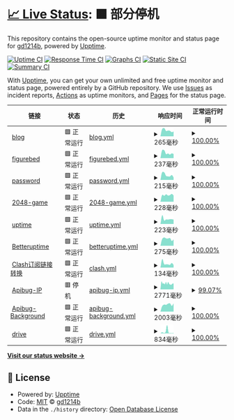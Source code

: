 # [📈 Live Status](https://status.gd1214b.tk): <!--live status--> **🟧 部分停机**

This repository contains the open-source uptime monitor and status page for [gd1214b](https://blog.gd1214b.icu/), powered by [Upptime](https://github.com/upptime/upptime).

[![Uptime CI](https://github.com/gd1214b/gd1214b-uptime/workflows/Uptime%20CI/badge.svg)](https://github.com/gd1214b/gd1214b-uptime/actions?query=workflow%3A%22Uptime+CI%22)
[![Response Time CI](https://github.com/gd1214b/gd1214b-uptime/workflows/Response%20Time%20CI/badge.svg)](https://github.com/gd1214b/gd1214b-uptime/actions?query=workflow%3A%22Response+Time+CI%22)
[![Graphs CI](https://github.com/gd1214b/gd1214b-uptime/workflows/Graphs%20CI/badge.svg)](https://github.com/gd1214b/gd1214b-uptime/actions?query=workflow%3A%22Graphs+CI%22)
[![Static Site CI](https://github.com/gd1214b/gd1214b-uptime/workflows/Static%20Site%20CI/badge.svg)](https://github.com/gd1214b/gd1214b-uptime/actions?query=workflow%3A%22Static+Site+CI%22)
[![Summary CI](https://github.com/gd1214b/gd1214b-uptime/workflows/Summary%20CI/badge.svg)](https://github.com/gd1214b/gd1214b-uptime/actions?query=workflow%3A%22Summary+CI%22)

With [Upptime](https://upptime.js.org), you can get your own unlimited and free uptime monitor and status page, powered entirely by a GitHub repository. We use [Issues](https://github.com/gd1214b/gd1214b-uptime/issues) as incident reports, [Actions](https://github.com/gd1214b/gd1214b-uptime/actions) as uptime monitors, and [Pages](https://status.gd1214b.tk) for the status page.

<!--start: status pages-->
<!-- This summary is generated by Upptime (https://github.com/upptime/upptime) -->
<!-- Do not edit this manually, your changes will be overwritten -->
<!-- prettier-ignore -->
| 链接 | 状态 | 历史 | 响应时间 | 正常运行时间 |
| --- | ------ | ------- | ------------- | ------ |
| <img alt="" src="https://favicons.githubusercontent.com/blog.gd1214b.icu" height="13"> [blog](https://blog.gd1214b.icu) | 🟩 正常运行 | [blog.yml](https://github.com/gd1214b/uptime/commits/HEAD/history/blog.yml) | <details><summary><img alt="响应时间图像" src="./graphs/blog/response-time-week.png" height="20"> 265毫秒</summary><br><a href="https://status.gd1214b.tk/history/blog"><img alt="响应时间 194" src="https://img.shields.io/endpoint?url=https%3A%2F%2Fraw.githubusercontent.com%2Fgd1214b%2Fuptime%2FHEAD%2Fapi%2Fblog%2Fresponse-time.json"></a><br><a href="https://status.gd1214b.tk/history/blog"><img alt="24 小时响应时间 216" src="https://img.shields.io/endpoint?url=https%3A%2F%2Fraw.githubusercontent.com%2Fgd1214b%2Fuptime%2FHEAD%2Fapi%2Fblog%2Fresponse-time-day.json"></a><br><a href="https://status.gd1214b.tk/history/blog"><img alt="7 天正常运行时间 265" src="https://img.shields.io/endpoint?url=https%3A%2F%2Fraw.githubusercontent.com%2Fgd1214b%2Fuptime%2FHEAD%2Fapi%2Fblog%2Fresponse-time-week.json"></a><br><a href="https://status.gd1214b.tk/history/blog"><img alt="30天的正常运行时间 235" src="https://img.shields.io/endpoint?url=https%3A%2F%2Fraw.githubusercontent.com%2Fgd1214b%2Fuptime%2FHEAD%2Fapi%2Fblog%2Fresponse-time-month.json"></a><br><a href="https://status.gd1214b.tk/history/blog"><img alt="1年的正常运行时间 194" src="https://img.shields.io/endpoint?url=https%3A%2F%2Fraw.githubusercontent.com%2Fgd1214b%2Fuptime%2FHEAD%2Fapi%2Fblog%2Fresponse-time-year.json"></a></details> | <details><summary><a href="https://status.gd1214b.tk/history/blog">100.00%</a></summary><a href="https://status.gd1214b.tk/history/blog"><img alt="正常运行时间 79.79%" src="https://img.shields.io/endpoint?url=https%3A%2F%2Fraw.githubusercontent.com%2Fgd1214b%2Fuptime%2FHEAD%2Fapi%2Fblog%2Fuptime.json"></a><br><a href="https://status.gd1214b.tk/history/blog"><img alt="24 小时正常运行时间 100.00%" src="https://img.shields.io/endpoint?url=https%3A%2F%2Fraw.githubusercontent.com%2Fgd1214b%2Fuptime%2FHEAD%2Fapi%2Fblog%2Fuptime-day.json"></a><br><a href="https://status.gd1214b.tk/history/blog"><img alt="7 天正常运行时间 100.00%" src="https://img.shields.io/endpoint?url=https%3A%2F%2Fraw.githubusercontent.com%2Fgd1214b%2Fuptime%2FHEAD%2Fapi%2Fblog%2Fuptime-week.json"></a><br><a href="https://status.gd1214b.tk/history/blog"><img alt="30天的正常运行时间 100.00%" src="https://img.shields.io/endpoint?url=https%3A%2F%2Fraw.githubusercontent.com%2Fgd1214b%2Fuptime%2FHEAD%2Fapi%2Fblog%2Fuptime-month.json"></a><br><a href="https://status.gd1214b.tk/history/blog"><img alt="1年的正常运行时间 79.79%" src="https://img.shields.io/endpoint?url=https%3A%2F%2Fraw.githubusercontent.com%2Fgd1214b%2Fuptime%2FHEAD%2Fapi%2Fblog%2Fuptime-year.json"></a></details>
| <img alt="" src="https://favicons.githubusercontent.com/figurebed.gd1214b.tk" height="13"> [figurebed](https://figurebed.gd1214b.tk) | 🟩 正常运行 | [figurebed.yml](https://github.com/gd1214b/uptime/commits/HEAD/history/figurebed.yml) | <details><summary><img alt="响应时间图像" src="./graphs/figurebed/response-time-week.png" height="20"> 237毫秒</summary><br><a href="https://status.gd1214b.tk/history/figurebed"><img alt="响应时间 681" src="https://img.shields.io/endpoint?url=https%3A%2F%2Fraw.githubusercontent.com%2Fgd1214b%2Fuptime%2FHEAD%2Fapi%2Ffigurebed%2Fresponse-time.json"></a><br><a href="https://status.gd1214b.tk/history/figurebed"><img alt="24 小时响应时间 184" src="https://img.shields.io/endpoint?url=https%3A%2F%2Fraw.githubusercontent.com%2Fgd1214b%2Fuptime%2FHEAD%2Fapi%2Ffigurebed%2Fresponse-time-day.json"></a><br><a href="https://status.gd1214b.tk/history/figurebed"><img alt="7 天正常运行时间 237" src="https://img.shields.io/endpoint?url=https%3A%2F%2Fraw.githubusercontent.com%2Fgd1214b%2Fuptime%2FHEAD%2Fapi%2Ffigurebed%2Fresponse-time-week.json"></a><br><a href="https://status.gd1214b.tk/history/figurebed"><img alt="30天的正常运行时间 319" src="https://img.shields.io/endpoint?url=https%3A%2F%2Fraw.githubusercontent.com%2Fgd1214b%2Fuptime%2FHEAD%2Fapi%2Ffigurebed%2Fresponse-time-month.json"></a><br><a href="https://status.gd1214b.tk/history/figurebed"><img alt="1年的正常运行时间 681" src="https://img.shields.io/endpoint?url=https%3A%2F%2Fraw.githubusercontent.com%2Fgd1214b%2Fuptime%2FHEAD%2Fapi%2Ffigurebed%2Fresponse-time-year.json"></a></details> | <details><summary><a href="https://status.gd1214b.tk/history/figurebed">100.00%</a></summary><a href="https://status.gd1214b.tk/history/figurebed"><img alt="正常运行时间 98.11%" src="https://img.shields.io/endpoint?url=https%3A%2F%2Fraw.githubusercontent.com%2Fgd1214b%2Fuptime%2FHEAD%2Fapi%2Ffigurebed%2Fuptime.json"></a><br><a href="https://status.gd1214b.tk/history/figurebed"><img alt="24 小时正常运行时间 100.00%" src="https://img.shields.io/endpoint?url=https%3A%2F%2Fraw.githubusercontent.com%2Fgd1214b%2Fuptime%2FHEAD%2Fapi%2Ffigurebed%2Fuptime-day.json"></a><br><a href="https://status.gd1214b.tk/history/figurebed"><img alt="7 天正常运行时间 100.00%" src="https://img.shields.io/endpoint?url=https%3A%2F%2Fraw.githubusercontent.com%2Fgd1214b%2Fuptime%2FHEAD%2Fapi%2Ffigurebed%2Fuptime-week.json"></a><br><a href="https://status.gd1214b.tk/history/figurebed"><img alt="30天的正常运行时间 100.00%" src="https://img.shields.io/endpoint?url=https%3A%2F%2Fraw.githubusercontent.com%2Fgd1214b%2Fuptime%2FHEAD%2Fapi%2Ffigurebed%2Fuptime-month.json"></a><br><a href="https://status.gd1214b.tk/history/figurebed"><img alt="1年的正常运行时间 98.11%" src="https://img.shields.io/endpoint?url=https%3A%2F%2Fraw.githubusercontent.com%2Fgd1214b%2Fuptime%2FHEAD%2Fapi%2Ffigurebed%2Fuptime-year.json"></a></details>
| <img alt="" src="https://favicons.githubusercontent.com/password.gd1214b.tk" height="13"> [password](https://password.gd1214b.tk) | 🟩 正常运行 | [password.yml](https://github.com/gd1214b/uptime/commits/HEAD/history/password.yml) | <details><summary><img alt="响应时间图像" src="./graphs/password/response-time-week.png" height="20"> 215毫秒</summary><br><a href="https://status.gd1214b.tk/history/password"><img alt="响应时间 359" src="https://img.shields.io/endpoint?url=https%3A%2F%2Fraw.githubusercontent.com%2Fgd1214b%2Fuptime%2FHEAD%2Fapi%2Fpassword%2Fresponse-time.json"></a><br><a href="https://status.gd1214b.tk/history/password"><img alt="24 小时响应时间 105" src="https://img.shields.io/endpoint?url=https%3A%2F%2Fraw.githubusercontent.com%2Fgd1214b%2Fuptime%2FHEAD%2Fapi%2Fpassword%2Fresponse-time-day.json"></a><br><a href="https://status.gd1214b.tk/history/password"><img alt="7 天正常运行时间 215" src="https://img.shields.io/endpoint?url=https%3A%2F%2Fraw.githubusercontent.com%2Fgd1214b%2Fuptime%2FHEAD%2Fapi%2Fpassword%2Fresponse-time-week.json"></a><br><a href="https://status.gd1214b.tk/history/password"><img alt="30天的正常运行时间 205" src="https://img.shields.io/endpoint?url=https%3A%2F%2Fraw.githubusercontent.com%2Fgd1214b%2Fuptime%2FHEAD%2Fapi%2Fpassword%2Fresponse-time-month.json"></a><br><a href="https://status.gd1214b.tk/history/password"><img alt="1年的正常运行时间 359" src="https://img.shields.io/endpoint?url=https%3A%2F%2Fraw.githubusercontent.com%2Fgd1214b%2Fuptime%2FHEAD%2Fapi%2Fpassword%2Fresponse-time-year.json"></a></details> | <details><summary><a href="https://status.gd1214b.tk/history/password">100.00%</a></summary><a href="https://status.gd1214b.tk/history/password"><img alt="正常运行时间 98.12%" src="https://img.shields.io/endpoint?url=https%3A%2F%2Fraw.githubusercontent.com%2Fgd1214b%2Fuptime%2FHEAD%2Fapi%2Fpassword%2Fuptime.json"></a><br><a href="https://status.gd1214b.tk/history/password"><img alt="24 小时正常运行时间 100.00%" src="https://img.shields.io/endpoint?url=https%3A%2F%2Fraw.githubusercontent.com%2Fgd1214b%2Fuptime%2FHEAD%2Fapi%2Fpassword%2Fuptime-day.json"></a><br><a href="https://status.gd1214b.tk/history/password"><img alt="7 天正常运行时间 100.00%" src="https://img.shields.io/endpoint?url=https%3A%2F%2Fraw.githubusercontent.com%2Fgd1214b%2Fuptime%2FHEAD%2Fapi%2Fpassword%2Fuptime-week.json"></a><br><a href="https://status.gd1214b.tk/history/password"><img alt="30天的正常运行时间 100.00%" src="https://img.shields.io/endpoint?url=https%3A%2F%2Fraw.githubusercontent.com%2Fgd1214b%2Fuptime%2FHEAD%2Fapi%2Fpassword%2Fuptime-month.json"></a><br><a href="https://status.gd1214b.tk/history/password"><img alt="1年的正常运行时间 98.12%" src="https://img.shields.io/endpoint?url=https%3A%2F%2Fraw.githubusercontent.com%2Fgd1214b%2Fuptime%2FHEAD%2Fapi%2Fpassword%2Fuptime-year.json"></a></details>
| <img alt="" src="https://favicons.githubusercontent.com/2048.gd1214b.tk" height="13"> [2048-game](http://2048.gd1214b.tk) | 🟩 正常运行 | [2048-game.yml](https://github.com/gd1214b/uptime/commits/HEAD/history/2048-game.yml) | <details><summary><img alt="响应时间图像" src="./graphs/2048-game/response-time-week.png" height="20"> 228毫秒</summary><br><a href="https://status.gd1214b.tk/history/2048-game"><img alt="响应时间 339" src="https://img.shields.io/endpoint?url=https%3A%2F%2Fraw.githubusercontent.com%2Fgd1214b%2Fuptime%2FHEAD%2Fapi%2F2048-game%2Fresponse-time.json"></a><br><a href="https://status.gd1214b.tk/history/2048-game"><img alt="24 小时响应时间 212" src="https://img.shields.io/endpoint?url=https%3A%2F%2Fraw.githubusercontent.com%2Fgd1214b%2Fuptime%2FHEAD%2Fapi%2F2048-game%2Fresponse-time-day.json"></a><br><a href="https://status.gd1214b.tk/history/2048-game"><img alt="7 天正常运行时间 228" src="https://img.shields.io/endpoint?url=https%3A%2F%2Fraw.githubusercontent.com%2Fgd1214b%2Fuptime%2FHEAD%2Fapi%2F2048-game%2Fresponse-time-week.json"></a><br><a href="https://status.gd1214b.tk/history/2048-game"><img alt="30天的正常运行时间 254" src="https://img.shields.io/endpoint?url=https%3A%2F%2Fraw.githubusercontent.com%2Fgd1214b%2Fuptime%2FHEAD%2Fapi%2F2048-game%2Fresponse-time-month.json"></a><br><a href="https://status.gd1214b.tk/history/2048-game"><img alt="1年的正常运行时间 339" src="https://img.shields.io/endpoint?url=https%3A%2F%2Fraw.githubusercontent.com%2Fgd1214b%2Fuptime%2FHEAD%2Fapi%2F2048-game%2Fresponse-time-year.json"></a></details> | <details><summary><a href="https://status.gd1214b.tk/history/2048-game">100.00%</a></summary><a href="https://status.gd1214b.tk/history/2048-game"><img alt="正常运行时间 98.13%" src="https://img.shields.io/endpoint?url=https%3A%2F%2Fraw.githubusercontent.com%2Fgd1214b%2Fuptime%2FHEAD%2Fapi%2F2048-game%2Fuptime.json"></a><br><a href="https://status.gd1214b.tk/history/2048-game"><img alt="24 小时正常运行时间 100.00%" src="https://img.shields.io/endpoint?url=https%3A%2F%2Fraw.githubusercontent.com%2Fgd1214b%2Fuptime%2FHEAD%2Fapi%2F2048-game%2Fuptime-day.json"></a><br><a href="https://status.gd1214b.tk/history/2048-game"><img alt="7 天正常运行时间 100.00%" src="https://img.shields.io/endpoint?url=https%3A%2F%2Fraw.githubusercontent.com%2Fgd1214b%2Fuptime%2FHEAD%2Fapi%2F2048-game%2Fuptime-week.json"></a><br><a href="https://status.gd1214b.tk/history/2048-game"><img alt="30天的正常运行时间 100.00%" src="https://img.shields.io/endpoint?url=https%3A%2F%2Fraw.githubusercontent.com%2Fgd1214b%2Fuptime%2FHEAD%2Fapi%2F2048-game%2Fuptime-month.json"></a><br><a href="https://status.gd1214b.tk/history/2048-game"><img alt="1年的正常运行时间 98.13%" src="https://img.shields.io/endpoint?url=https%3A%2F%2Fraw.githubusercontent.com%2Fgd1214b%2Fuptime%2FHEAD%2Fapi%2F2048-game%2Fuptime-year.json"></a></details>
| <img alt="" src="https://favicons.githubusercontent.com/status.gd1214b.tk" height="13"> [uptime](https://status.gd1214b.tk) | 🟩 正常运行 | [uptime.yml](https://github.com/gd1214b/uptime/commits/HEAD/history/uptime.yml) | <details><summary><img alt="响应时间图像" src="./graphs/uptime/response-time-week.png" height="20"> 223毫秒</summary><br><a href="https://status.gd1214b.tk/history/uptime"><img alt="响应时间 385" src="https://img.shields.io/endpoint?url=https%3A%2F%2Fraw.githubusercontent.com%2Fgd1214b%2Fuptime%2FHEAD%2Fapi%2Fuptime%2Fresponse-time.json"></a><br><a href="https://status.gd1214b.tk/history/uptime"><img alt="24 小时响应时间 194" src="https://img.shields.io/endpoint?url=https%3A%2F%2Fraw.githubusercontent.com%2Fgd1214b%2Fuptime%2FHEAD%2Fapi%2Fuptime%2Fresponse-time-day.json"></a><br><a href="https://status.gd1214b.tk/history/uptime"><img alt="7 天正常运行时间 223" src="https://img.shields.io/endpoint?url=https%3A%2F%2Fraw.githubusercontent.com%2Fgd1214b%2Fuptime%2FHEAD%2Fapi%2Fuptime%2Fresponse-time-week.json"></a><br><a href="https://status.gd1214b.tk/history/uptime"><img alt="30天的正常运行时间 277" src="https://img.shields.io/endpoint?url=https%3A%2F%2Fraw.githubusercontent.com%2Fgd1214b%2Fuptime%2FHEAD%2Fapi%2Fuptime%2Fresponse-time-month.json"></a><br><a href="https://status.gd1214b.tk/history/uptime"><img alt="1年的正常运行时间 385" src="https://img.shields.io/endpoint?url=https%3A%2F%2Fraw.githubusercontent.com%2Fgd1214b%2Fuptime%2FHEAD%2Fapi%2Fuptime%2Fresponse-time-year.json"></a></details> | <details><summary><a href="https://status.gd1214b.tk/history/uptime">100.00%</a></summary><a href="https://status.gd1214b.tk/history/uptime"><img alt="正常运行时间 70.11%" src="https://img.shields.io/endpoint?url=https%3A%2F%2Fraw.githubusercontent.com%2Fgd1214b%2Fuptime%2FHEAD%2Fapi%2Fuptime%2Fuptime.json"></a><br><a href="https://status.gd1214b.tk/history/uptime"><img alt="24 小时正常运行时间 100.00%" src="https://img.shields.io/endpoint?url=https%3A%2F%2Fraw.githubusercontent.com%2Fgd1214b%2Fuptime%2FHEAD%2Fapi%2Fuptime%2Fuptime-day.json"></a><br><a href="https://status.gd1214b.tk/history/uptime"><img alt="7 天正常运行时间 100.00%" src="https://img.shields.io/endpoint?url=https%3A%2F%2Fraw.githubusercontent.com%2Fgd1214b%2Fuptime%2FHEAD%2Fapi%2Fuptime%2Fuptime-week.json"></a><br><a href="https://status.gd1214b.tk/history/uptime"><img alt="30天的正常运行时间 100.00%" src="https://img.shields.io/endpoint?url=https%3A%2F%2Fraw.githubusercontent.com%2Fgd1214b%2Fuptime%2FHEAD%2Fapi%2Fuptime%2Fuptime-month.json"></a><br><a href="https://status.gd1214b.tk/history/uptime"><img alt="1年的正常运行时间 70.11%" src="https://img.shields.io/endpoint?url=https%3A%2F%2Fraw.githubusercontent.com%2Fgd1214b%2Fuptime%2FHEAD%2Fapi%2Fuptime%2Fuptime-year.json"></a></details>
| <img alt="" src="https://favicons.githubusercontent.com/betteruptime.com" height="13"> [Betteruptime](https://betteruptime.com/api/v1/heartbeat/eMQG26cDhNk4YdJN6tQDXiBx) | 🟩 正常运行 | [betteruptime.yml](https://github.com/gd1214b/uptime/commits/HEAD/history/betteruptime.yml) | <details><summary><img alt="响应时间图像" src="./graphs/betteruptime/response-time-week.png" height="20"> 275毫秒</summary><br><a href="https://status.gd1214b.tk/history/betteruptime"><img alt="响应时间 393" src="https://img.shields.io/endpoint?url=https%3A%2F%2Fraw.githubusercontent.com%2Fgd1214b%2Fuptime%2FHEAD%2Fapi%2Fbetteruptime%2Fresponse-time.json"></a><br><a href="https://status.gd1214b.tk/history/betteruptime"><img alt="24 小时响应时间 248" src="https://img.shields.io/endpoint?url=https%3A%2F%2Fraw.githubusercontent.com%2Fgd1214b%2Fuptime%2FHEAD%2Fapi%2Fbetteruptime%2Fresponse-time-day.json"></a><br><a href="https://status.gd1214b.tk/history/betteruptime"><img alt="7 天正常运行时间 275" src="https://img.shields.io/endpoint?url=https%3A%2F%2Fraw.githubusercontent.com%2Fgd1214b%2Fuptime%2FHEAD%2Fapi%2Fbetteruptime%2Fresponse-time-week.json"></a><br><a href="https://status.gd1214b.tk/history/betteruptime"><img alt="30天的正常运行时间 304" src="https://img.shields.io/endpoint?url=https%3A%2F%2Fraw.githubusercontent.com%2Fgd1214b%2Fuptime%2FHEAD%2Fapi%2Fbetteruptime%2Fresponse-time-month.json"></a><br><a href="https://status.gd1214b.tk/history/betteruptime"><img alt="1年的正常运行时间 393" src="https://img.shields.io/endpoint?url=https%3A%2F%2Fraw.githubusercontent.com%2Fgd1214b%2Fuptime%2FHEAD%2Fapi%2Fbetteruptime%2Fresponse-time-year.json"></a></details> | <details><summary><a href="https://status.gd1214b.tk/history/betteruptime">100.00%</a></summary><a href="https://status.gd1214b.tk/history/betteruptime"><img alt="正常运行时间 99.95%" src="https://img.shields.io/endpoint?url=https%3A%2F%2Fraw.githubusercontent.com%2Fgd1214b%2Fuptime%2FHEAD%2Fapi%2Fbetteruptime%2Fuptime.json"></a><br><a href="https://status.gd1214b.tk/history/betteruptime"><img alt="24 小时正常运行时间 100.00%" src="https://img.shields.io/endpoint?url=https%3A%2F%2Fraw.githubusercontent.com%2Fgd1214b%2Fuptime%2FHEAD%2Fapi%2Fbetteruptime%2Fuptime-day.json"></a><br><a href="https://status.gd1214b.tk/history/betteruptime"><img alt="7 天正常运行时间 100.00%" src="https://img.shields.io/endpoint?url=https%3A%2F%2Fraw.githubusercontent.com%2Fgd1214b%2Fuptime%2FHEAD%2Fapi%2Fbetteruptime%2Fuptime-week.json"></a><br><a href="https://status.gd1214b.tk/history/betteruptime"><img alt="30天的正常运行时间 99.86%" src="https://img.shields.io/endpoint?url=https%3A%2F%2Fraw.githubusercontent.com%2Fgd1214b%2Fuptime%2FHEAD%2Fapi%2Fbetteruptime%2Fuptime-month.json"></a><br><a href="https://status.gd1214b.tk/history/betteruptime"><img alt="1年的正常运行时间 99.95%" src="https://img.shields.io/endpoint?url=https%3A%2F%2Fraw.githubusercontent.com%2Fgd1214b%2Fuptime%2FHEAD%2Fapi%2Fbetteruptime%2Fuptime-year.json"></a></details>
| <img alt="" src="https://favicons.githubusercontent.com/subweb.gd1214b.tk" height="13"> [Clash订阅链接转换](https://subweb.gd1214b.tk/) | 🟩 正常运行 | [clash.yml](https://github.com/gd1214b/uptime/commits/HEAD/history/clash.yml) | <details><summary><img alt="响应时间图像" src="./graphs/clash/response-time-week.png" height="20"> 134毫秒</summary><br><a href="https://status.gd1214b.tk/history/clash"><img alt="响应时间 241" src="https://img.shields.io/endpoint?url=https%3A%2F%2Fraw.githubusercontent.com%2Fgd1214b%2Fuptime%2FHEAD%2Fapi%2Fclash%2Fresponse-time.json"></a><br><a href="https://status.gd1214b.tk/history/clash"><img alt="24 小时响应时间 86" src="https://img.shields.io/endpoint?url=https%3A%2F%2Fraw.githubusercontent.com%2Fgd1214b%2Fuptime%2FHEAD%2Fapi%2Fclash%2Fresponse-time-day.json"></a><br><a href="https://status.gd1214b.tk/history/clash"><img alt="7 天正常运行时间 134" src="https://img.shields.io/endpoint?url=https%3A%2F%2Fraw.githubusercontent.com%2Fgd1214b%2Fuptime%2FHEAD%2Fapi%2Fclash%2Fresponse-time-week.json"></a><br><a href="https://status.gd1214b.tk/history/clash"><img alt="30天的正常运行时间 153" src="https://img.shields.io/endpoint?url=https%3A%2F%2Fraw.githubusercontent.com%2Fgd1214b%2Fuptime%2FHEAD%2Fapi%2Fclash%2Fresponse-time-month.json"></a><br><a href="https://status.gd1214b.tk/history/clash"><img alt="1年的正常运行时间 241" src="https://img.shields.io/endpoint?url=https%3A%2F%2Fraw.githubusercontent.com%2Fgd1214b%2Fuptime%2FHEAD%2Fapi%2Fclash%2Fresponse-time-year.json"></a></details> | <details><summary><a href="https://status.gd1214b.tk/history/clash">100.00%</a></summary><a href="https://status.gd1214b.tk/history/clash"><img alt="正常运行时间 98.95%" src="https://img.shields.io/endpoint?url=https%3A%2F%2Fraw.githubusercontent.com%2Fgd1214b%2Fuptime%2FHEAD%2Fapi%2Fclash%2Fuptime.json"></a><br><a href="https://status.gd1214b.tk/history/clash"><img alt="24 小时正常运行时间 100.00%" src="https://img.shields.io/endpoint?url=https%3A%2F%2Fraw.githubusercontent.com%2Fgd1214b%2Fuptime%2FHEAD%2Fapi%2Fclash%2Fuptime-day.json"></a><br><a href="https://status.gd1214b.tk/history/clash"><img alt="7 天正常运行时间 100.00%" src="https://img.shields.io/endpoint?url=https%3A%2F%2Fraw.githubusercontent.com%2Fgd1214b%2Fuptime%2FHEAD%2Fapi%2Fclash%2Fuptime-week.json"></a><br><a href="https://status.gd1214b.tk/history/clash"><img alt="30天的正常运行时间 100.00%" src="https://img.shields.io/endpoint?url=https%3A%2F%2Fraw.githubusercontent.com%2Fgd1214b%2Fuptime%2FHEAD%2Fapi%2Fclash%2Fuptime-month.json"></a><br><a href="https://status.gd1214b.tk/history/clash"><img alt="1年的正常运行时间 98.95%" src="https://img.shields.io/endpoint?url=https%3A%2F%2Fraw.githubusercontent.com%2Fgd1214b%2Fuptime%2FHEAD%2Fapi%2Fclash%2Fuptime-year.json"></a></details>
| <img alt="" src="https://favicons.githubusercontent.com/apibug.cn" height="13"> [Apibug-IP](https://apibug.cn/api/ipqm/&apiKey=60829979f01d212c351a634101d764d8) | 🟥 停机 | [apibug-ip.yml](https://github.com/gd1214b/uptime/commits/HEAD/history/apibug-ip.yml) | <details><summary><img alt="响应时间图像" src="./graphs/apibug-ip/response-time-week.png" height="20"> 2771毫秒</summary><br><a href="https://status.gd1214b.tk/history/apibug-ip"><img alt="响应时间 3101" src="https://img.shields.io/endpoint?url=https%3A%2F%2Fraw.githubusercontent.com%2Fgd1214b%2Fuptime%2FHEAD%2Fapi%2Fapibug-ip%2Fresponse-time.json"></a><br><a href="https://status.gd1214b.tk/history/apibug-ip"><img alt="24 小时响应时间 2547" src="https://img.shields.io/endpoint?url=https%3A%2F%2Fraw.githubusercontent.com%2Fgd1214b%2Fuptime%2FHEAD%2Fapi%2Fapibug-ip%2Fresponse-time-day.json"></a><br><a href="https://status.gd1214b.tk/history/apibug-ip"><img alt="7 天正常运行时间 2771" src="https://img.shields.io/endpoint?url=https%3A%2F%2Fraw.githubusercontent.com%2Fgd1214b%2Fuptime%2FHEAD%2Fapi%2Fapibug-ip%2Fresponse-time-week.json"></a><br><a href="https://status.gd1214b.tk/history/apibug-ip"><img alt="30天的正常运行时间 2676" src="https://img.shields.io/endpoint?url=https%3A%2F%2Fraw.githubusercontent.com%2Fgd1214b%2Fuptime%2FHEAD%2Fapi%2Fapibug-ip%2Fresponse-time-month.json"></a><br><a href="https://status.gd1214b.tk/history/apibug-ip"><img alt="1年的正常运行时间 3101" src="https://img.shields.io/endpoint?url=https%3A%2F%2Fraw.githubusercontent.com%2Fgd1214b%2Fuptime%2FHEAD%2Fapi%2Fapibug-ip%2Fresponse-time-year.json"></a></details> | <details><summary><a href="https://status.gd1214b.tk/history/apibug-ip">99.07%</a></summary><a href="https://status.gd1214b.tk/history/apibug-ip"><img alt="正常运行时间 98.69%" src="https://img.shields.io/endpoint?url=https%3A%2F%2Fraw.githubusercontent.com%2Fgd1214b%2Fuptime%2FHEAD%2Fapi%2Fapibug-ip%2Fuptime.json"></a><br><a href="https://status.gd1214b.tk/history/apibug-ip"><img alt="24 小时正常运行时间 95.70%" src="https://img.shields.io/endpoint?url=https%3A%2F%2Fraw.githubusercontent.com%2Fgd1214b%2Fuptime%2FHEAD%2Fapi%2Fapibug-ip%2Fuptime-day.json"></a><br><a href="https://status.gd1214b.tk/history/apibug-ip"><img alt="7 天正常运行时间 99.07%" src="https://img.shields.io/endpoint?url=https%3A%2F%2Fraw.githubusercontent.com%2Fgd1214b%2Fuptime%2FHEAD%2Fapi%2Fapibug-ip%2Fuptime-week.json"></a><br><a href="https://status.gd1214b.tk/history/apibug-ip"><img alt="30天的正常运行时间 99.42%" src="https://img.shields.io/endpoint?url=https%3A%2F%2Fraw.githubusercontent.com%2Fgd1214b%2Fuptime%2FHEAD%2Fapi%2Fapibug-ip%2Fuptime-month.json"></a><br><a href="https://status.gd1214b.tk/history/apibug-ip"><img alt="1年的正常运行时间 98.69%" src="https://img.shields.io/endpoint?url=https%3A%2F%2Fraw.githubusercontent.com%2Fgd1214b%2Fuptime%2FHEAD%2Fapi%2Fapibug-ip%2Fuptime-year.json"></a></details>
| <img alt="" src="https://favicons.githubusercontent.com/apibug.cn" height="13"> [Apibug-Background](https://apibug.cn/api/ecy/&apiKey=72c1f1258741e617b805dd938a387639) | 🟩 正常运行 | [apibug-background.yml](https://github.com/gd1214b/uptime/commits/HEAD/history/apibug-background.yml) | <details><summary><img alt="响应时间图像" src="./graphs/apibug-background/response-time-week.png" height="20"> 2003毫秒</summary><br><a href="https://status.gd1214b.tk/history/apibug-background"><img alt="响应时间 2225" src="https://img.shields.io/endpoint?url=https%3A%2F%2Fraw.githubusercontent.com%2Fgd1214b%2Fuptime%2FHEAD%2Fapi%2Fapibug-background%2Fresponse-time.json"></a><br><a href="https://status.gd1214b.tk/history/apibug-background"><img alt="24 小时响应时间 2300" src="https://img.shields.io/endpoint?url=https%3A%2F%2Fraw.githubusercontent.com%2Fgd1214b%2Fuptime%2FHEAD%2Fapi%2Fapibug-background%2Fresponse-time-day.json"></a><br><a href="https://status.gd1214b.tk/history/apibug-background"><img alt="7 天正常运行时间 2003" src="https://img.shields.io/endpoint?url=https%3A%2F%2Fraw.githubusercontent.com%2Fgd1214b%2Fuptime%2FHEAD%2Fapi%2Fapibug-background%2Fresponse-time-week.json"></a><br><a href="https://status.gd1214b.tk/history/apibug-background"><img alt="30天的正常运行时间 1780" src="https://img.shields.io/endpoint?url=https%3A%2F%2Fraw.githubusercontent.com%2Fgd1214b%2Fuptime%2FHEAD%2Fapi%2Fapibug-background%2Fresponse-time-month.json"></a><br><a href="https://status.gd1214b.tk/history/apibug-background"><img alt="1年的正常运行时间 2225" src="https://img.shields.io/endpoint?url=https%3A%2F%2Fraw.githubusercontent.com%2Fgd1214b%2Fuptime%2FHEAD%2Fapi%2Fapibug-background%2Fresponse-time-year.json"></a></details> | <details><summary><a href="https://status.gd1214b.tk/history/apibug-background">100.00%</a></summary><a href="https://status.gd1214b.tk/history/apibug-background"><img alt="正常运行时间 95.70%" src="https://img.shields.io/endpoint?url=https%3A%2F%2Fraw.githubusercontent.com%2Fgd1214b%2Fuptime%2FHEAD%2Fapi%2Fapibug-background%2Fuptime.json"></a><br><a href="https://status.gd1214b.tk/history/apibug-background"><img alt="24 小时正常运行时间 100.00%" src="https://img.shields.io/endpoint?url=https%3A%2F%2Fraw.githubusercontent.com%2Fgd1214b%2Fuptime%2FHEAD%2Fapi%2Fapibug-background%2Fuptime-day.json"></a><br><a href="https://status.gd1214b.tk/history/apibug-background"><img alt="7 天正常运行时间 100.00%" src="https://img.shields.io/endpoint?url=https%3A%2F%2Fraw.githubusercontent.com%2Fgd1214b%2Fuptime%2FHEAD%2Fapi%2Fapibug-background%2Fuptime-week.json"></a><br><a href="https://status.gd1214b.tk/history/apibug-background"><img alt="30天的正常运行时间 100.00%" src="https://img.shields.io/endpoint?url=https%3A%2F%2Fraw.githubusercontent.com%2Fgd1214b%2Fuptime%2FHEAD%2Fapi%2Fapibug-background%2Fuptime-month.json"></a><br><a href="https://status.gd1214b.tk/history/apibug-background"><img alt="1年的正常运行时间 95.70%" src="https://img.shields.io/endpoint?url=https%3A%2F%2Fraw.githubusercontent.com%2Fgd1214b%2Fuptime%2FHEAD%2Fapi%2Fapibug-background%2Fuptime-year.json"></a></details>
| <img alt="" src="https://favicons.githubusercontent.com/drive.gd1214b.tk" height="13"> [drive](https://drive.gd1214b.tk/) | 🟩 正常运行 | [drive.yml](https://github.com/gd1214b/uptime/commits/HEAD/history/drive.yml) | <details><summary><img alt="响应时间图像" src="./graphs/drive/response-time-week.png" height="20"> 834毫秒</summary><br><a href="https://status.gd1214b.tk/history/drive"><img alt="响应时间 269" src="https://img.shields.io/endpoint?url=https%3A%2F%2Fraw.githubusercontent.com%2Fgd1214b%2Fuptime%2FHEAD%2Fapi%2Fdrive%2Fresponse-time.json"></a><br><a href="https://status.gd1214b.tk/history/drive"><img alt="24 小时响应时间 231" src="https://img.shields.io/endpoint?url=https%3A%2F%2Fraw.githubusercontent.com%2Fgd1214b%2Fuptime%2FHEAD%2Fapi%2Fdrive%2Fresponse-time-day.json"></a><br><a href="https://status.gd1214b.tk/history/drive"><img alt="7 天正常运行时间 834" src="https://img.shields.io/endpoint?url=https%3A%2F%2Fraw.githubusercontent.com%2Fgd1214b%2Fuptime%2FHEAD%2Fapi%2Fdrive%2Fresponse-time-week.json"></a><br><a href="https://status.gd1214b.tk/history/drive"><img alt="30天的正常运行时间 479" src="https://img.shields.io/endpoint?url=https%3A%2F%2Fraw.githubusercontent.com%2Fgd1214b%2Fuptime%2FHEAD%2Fapi%2Fdrive%2Fresponse-time-month.json"></a><br><a href="https://status.gd1214b.tk/history/drive"><img alt="1年的正常运行时间 269" src="https://img.shields.io/endpoint?url=https%3A%2F%2Fraw.githubusercontent.com%2Fgd1214b%2Fuptime%2FHEAD%2Fapi%2Fdrive%2Fresponse-time-year.json"></a></details> | <details><summary><a href="https://status.gd1214b.tk/history/drive">100.00%</a></summary><a href="https://status.gd1214b.tk/history/drive"><img alt="正常运行时间 98.12%" src="https://img.shields.io/endpoint?url=https%3A%2F%2Fraw.githubusercontent.com%2Fgd1214b%2Fuptime%2FHEAD%2Fapi%2Fdrive%2Fuptime.json"></a><br><a href="https://status.gd1214b.tk/history/drive"><img alt="24 小时正常运行时间 100.00%" src="https://img.shields.io/endpoint?url=https%3A%2F%2Fraw.githubusercontent.com%2Fgd1214b%2Fuptime%2FHEAD%2Fapi%2Fdrive%2Fuptime-day.json"></a><br><a href="https://status.gd1214b.tk/history/drive"><img alt="7 天正常运行时间 100.00%" src="https://img.shields.io/endpoint?url=https%3A%2F%2Fraw.githubusercontent.com%2Fgd1214b%2Fuptime%2FHEAD%2Fapi%2Fdrive%2Fuptime-week.json"></a><br><a href="https://status.gd1214b.tk/history/drive"><img alt="30天的正常运行时间 100.00%" src="https://img.shields.io/endpoint?url=https%3A%2F%2Fraw.githubusercontent.com%2Fgd1214b%2Fuptime%2FHEAD%2Fapi%2Fdrive%2Fuptime-month.json"></a><br><a href="https://status.gd1214b.tk/history/drive"><img alt="1年的正常运行时间 98.12%" src="https://img.shields.io/endpoint?url=https%3A%2F%2Fraw.githubusercontent.com%2Fgd1214b%2Fuptime%2FHEAD%2Fapi%2Fdrive%2Fuptime-year.json"></a></details>

<!--end: status pages-->

[**Visit our status website →**](https://status.gd1214b.tk)

## 📄 License

- Powered by: [Upptime](https://github.com/upptime/upptime)
- Code: [MIT](./LICENSE) © [gd1214b](https://blog.gd1214b.icu/)
- Data in the `./history` directory: [Open Database License](https://opendatacommons.org/licenses/odbl/1-0/)
